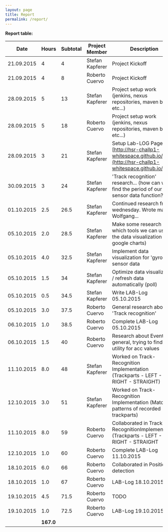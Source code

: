 ```yaml
---
layout: page
title: Report
permalink: /report/
---
```

**Report table:**

| Date        | Hours      | Subtotal | Project Member  | Description                                                                                                   |
| ------------| ---------- | -------- | --------------- | ------------------------------------------------------------------------------------------------------------- |
| 21.09.2015  | 4          | 4        | Stefan Kapferer | Project Kickoff                                                                                               |
| 21.09.2015  | 4          | 8        | Roberto Cuervo  | Project Kickoff                                                                                               |
| 28.09.2015  | 5          | 13       | Stefan Kapferer | Project setup work (jenkins, nexus repositories, maven build, etc...)                                         |
| 28.09.2015  | 5          | 18       | Roberto Cuervo  | Project setup work (jenkins, nexus repositories, maven build, etc...)                                         |
| 28.09.2015  | 3          | 21       | Stefan Kapferer | Setup Lab-LOG Page [http://hsr-challp1-whitespace.github.io/](http://hsr-challp1-whitespace.github.io/)       |
| 30.09.2015  | 3          | 24       | Stefan Kapferer | 'Track recognition' research... (how can we find the period of our sensor data function??)                    |
| 01.10.2015  | 2.5        | 26.5     | Stefan Kapferer | Continued research from wednesday. Wrote mail to Wolfgang...                                                  |
| 05.10.2015  | 2.0        | 28.5     | Stefan Kapferer | Make some research which tools we can use for the data visualization (--> google charts)                      |
| 05.10.2015  | 4.0        | 32.5     | Stefan Kapferer | Implement data visualization for 'gyro z' sensor data                                                         |
| 05.10.2015  | 1.5        | 34       | Stefan Kapferer | Optimize data visualization / refresh data automatically (poll)                                               |
| 05.10.2015  | 0.5        | 34.5     | Stefan Kapferer | Write LAB-Log 05.10.2015                                                                                      |
| 05.10.2015  | 3.0        | 37.5     | Roberto Cuervo  | General research about 'Track recognition'                                                                    |
| 06.10.2015  | 1.0        | 38.5     | Roberto Cuervo  | Complete LAB-Log 05.10.2015                                                                                   |
| 06.10.2015  | 1.5        | 40       | Roberto Cuervo  | Research about Events in general, trying to find a utility for acc values                                     |
| 11.10.2015  | 8.0        | 48       | Stefan Kapferer | Worked on Track-Recognition Implementation (Trackparts - LEFT - RIGHT - STRAIGHT)                             |
| 12.10.2015  | 3.0        | 51       | Stefan Kapferer | Worked on Track-Recognition Implementation (Match patterns of recorded trackparts)                            |
| 11.10.2015  | 8.0        | 59       | Roberto Cuervo  | Collaborated in Track-RecognitionImplementation (Trackparts - LEFT - RIGHT - STRAIGHT                         |
| 12.10.2015  | 1.0        | 60       | Roberto Cuervo  | Complete LAB-Log 11.10.2015                                                                                   |
| 18.10.2015  | 6.0        | 66       | Roberto Cuervo  | Collaborated in Position detection                                                                            |
| 18.10.2015  | 1.0        | 67       | Roberto Cuervo  | LAB-Log 18.10.2015                                                                                            |
| 19.10.2015  | 4.5        | 71.5     | Roberto Cuervo  | TODO                                                                                                          |
| 19.10.2015  | 1.0        | 72.5     | Roberto Cuervo  | LAB-Log 19.10.2015                                                                                            |
|             | **167.0**  |          |                                                                                                               |
